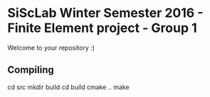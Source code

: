 # SiScLab Winter Semester 2016 - Finite Element project - Group 1

Welcome to your repository :)

## Compiling

cd src
mkdir build
cd build
cmake ..
make
